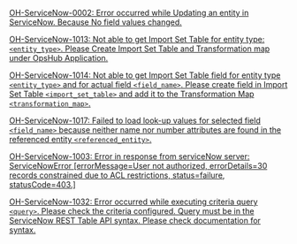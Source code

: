 [OH-ServiceNow-0002: Error occurred while Updating an entity in ServiceNow. Because No field values changed.](../servicenow/oh-servicenow-0002.md)

[OH-ServiceNow-1013: Not able to get Import Set Table for entity type: `<entity_type>`. Please Create Import Set Table and Transformation map under OpsHub Application.](../servicenow/oh-servicenow-1013.md)

[OH-ServiceNow-1014: Not able to get Import Set Table field for entity type `<entity_type>` and for actual field `<field_name>`. Please create field in Import Set Table `<import_set_table>` and add it to the Transformation Map `<transformation_map>`.](../servicenow/oh-servicenow-1014.md)

[OH-ServiceNow-1017: Failed to load look-up values for selected field `<field_name>` because neither name nor number attributes are found in the referenced entity `<referenced_entity>`.](../servicenow/oh-servicenow-1017.md)

[OH-ServiceNow-1003: Error in response from serviceNow server: ServiceNowError \[errorMessage=User not authorized, errorDetails=30 records constrained due to ACL restrictions, status=failure, statusCode=403.\]](../servicenow/oh-servicenow-1003.md)

[OH-ServiceNow-1032: Error occurred while executing criteria query `<query>`. Please check the criteria configured. Query must be in the ServiceNow REST Table API syntax. Please check documentation for syntax.](../servicenow/oh-servicenow-1032.md)
